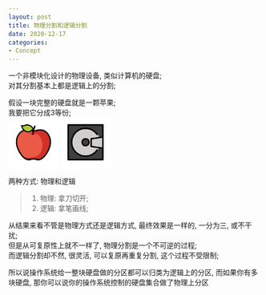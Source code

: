 ```yaml
---
layout: post
title: 物理分割和逻辑分割
date: 2020-12-17
categories:
- Concept
---
```


一个非模块化设计的物理设备, 类似计算机的硬盘;<br>
对其分割基本上都是逻辑上的分割;<br>

假设一块完整的硬盘就是一颗苹果;<br>
我要把它分成3等份;<br>
<img src="assets/post_image/apple.png" height=100 weight=100>
<img src="assets/post_image/disk.png" height=100 weight=100><br>

两种方式: 物理和逻辑<br>
>1. 物理: 拿刀切开;<br>
>2. 逻辑: 拿笔画线;<br>

从结果来看不管是物理方式还是逻辑方式, 最终效果是一样的, 一分为三, 或不干扰;<br>
但是从可复原性上就不一样了, 物理分割是一个不可逆的过程;<br>
而逻辑分割却不然, 很灵活, 可以复原再重复分割, 这个过程不受限制;<br>

所以说操作系统给一整块硬盘做的分区都可以归类为逻辑上的分区, 而如果你有多块硬盘, 那你可以说你的操作系统控制的硬盘集合做了物理上分区<br>


